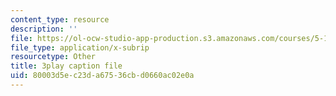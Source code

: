 ```yaml
---
content_type: resource
description: ''
file: https://ol-ocw-studio-app-production.s3.amazonaws.com/courses/5-111sc-principles-of-chemical-science-fall-2014/80003d5ec23da67536cbd0660ac02e0a_LWmVdG0uj2g.srt
file_type: application/x-subrip
resourcetype: Other
title: 3play caption file
uid: 80003d5e-c23d-a675-36cb-d0660ac02e0a
---
```

